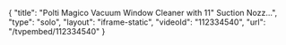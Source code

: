 {
    "title": "Polti Magico Vacuum Window Cleaner with 11\" Suction Nozz...",
    "type": "solo",
    "layout": "iframe-static",
    "videoId": "112334540",
    "url": "\/tvpembed\/112334540"
}